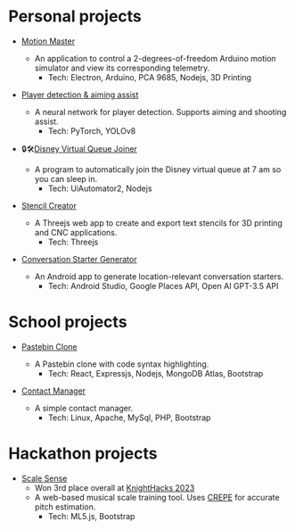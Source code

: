 # Personal projects

- [Motion Master](https://github.com/colemaring/Motion-Master)
    - An application to control a 2-degrees-of-freedom Arduino motion simulator and view its corresponding telemetry.<br>
        - Tech: Electron, Arduino, PCA 9685, Nodejs, 3D Printing<br>

- [Player detection & aiming assist](https://github.com/colemaring/computer-vision-project)
    - A neural network for player detection. Supports aiming and shooting assist.<br>
        - Tech: PyTorch, YOLOv8<br> 

- 🔒🛠️[Disney Virtual Queue Joiner]()
    - A program to automatically join the Disney virtual queue at 7 am so you can sleep in.<br>
        - Tech: UiAutomator2, Nodejs<br> 

- [Stencil Creator](https://github.com/colemaring/Stencil-Creator)
    - A Threejs web app to create and export text stencils for 3D printing and CNC applications.<br>
        - Tech: Threejs<br>
        
- [Conversation Starter Generator](https://github.com/colemaring/ConvoAI)
    - An Android app to generate location-relevant conversation starters.<br>
        - Tech: Android Studio, Google Places API, Open AI GPT-3.5 API<br>

# School projects

- [Pastebin Clone](https://github.com/colemaring/MERN-txtdump)
    - A Pastebin clone with code syntax highlighting.<br>
        - Tech: React, Expressjs, Nodejs, MongoDB Atlas, Bootstrap<br>

- [Contact Manager](https://github.com/colemaring/LAMP-Contact-Manager)
    - A simple contact manager.<br>
        - Tech: Linux, Apache, MySql, PHP, Bootstrap<br>

# Hackathon projects

- [Scale Sense](https://github.com/colemaring/Scale-Sense)
    - Won 3rd place overall at [KnightHacks 2023](https://devpost.com/software/scale-sense?ref_content=user-portfolio&ref_feature=in_progress)<br>
    - A web-based musical scale training tool. Uses [CREPE](https://github.com/marl/crepe) for accurate pitch estimation.<br>
        - Tech: ML5.js, Bootstrap<br>
